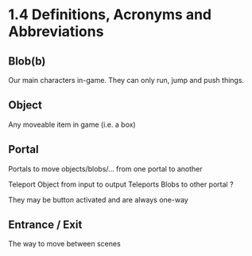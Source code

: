 # 1.4 Definitions, Acronyms and Abbreviations

## Blob(b)

Our main characters in-game. They can only run, jump and push things.

## Object

Any moveable item in game (i.e. a box)

## Portal

Portals to move objects/blobs/... from one portal to another

<tabs>
<tab title="Shape A">
Teleport Object from input to output
</tab>
<tab title="Shape B">
Teleports Blobs to other portal
</tab>
<tab title="Shape C">
?
</tab>
</tabs>

They may be button activated and are always one-way

## Entrance / Exit

The way to move between scenes